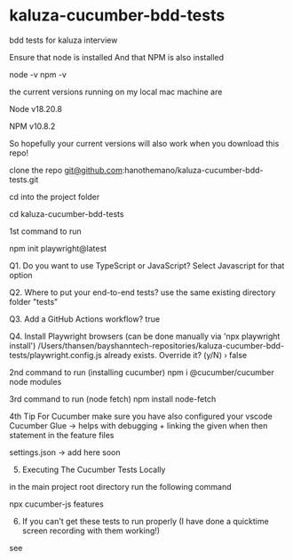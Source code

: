 # kaluza-cucumber-bdd-tests
bdd tests for kaluza interview


Ensure that node is installed
And that NPM is also installed

node -v
npm -v

the current versions running on my local mac machine are 

Node
v18.20.8

NPM
v10.8.2

So hopefully your current versions will also work when you download this repo!


clone the repo
git@github.com:hanothemano/kaluza-cucumber-bdd-tests.git


cd into the project folder

cd kaluza-cucumber-bdd-tests


1st command to run

npm init playwright@latest

Q1. Do you want to use TypeScript or JavaScript?
Select Javascript for that option

Q2. Where to put your end-to-end tests?
use the same existing directory folder "tests"

Q3. Add a GitHub Actions workflow?
true

Q4. Install Playwright browsers (can be done manually via 'npx playwright install')
/Users/thansen/bayshanntech-repositories/kaluza-cucumber-bdd-tests/playwright.config.js already exists. Override it? (y/N) › false



2nd command to run (installing cucumber)
npm i @cucumber/cucumber node modules


3rd command to run (node fetch)
npm install node-fetch


4th Tip For Cucumber
make sure you have also configured your vscode
Cucumber Glue -> helps with debugging + linking the given when then statement in the feature files

settings.json -> add here soon






5. Executing The Cucumber Tests Locally

in the main project root directory
run the following command

npx cucumber-js features




6. If you can't get these tests to run properly (I have done a quicktime screen recording with them working!)

see <folder name>